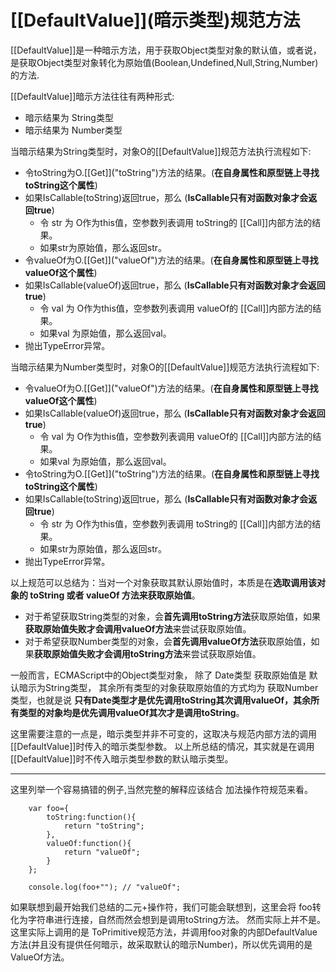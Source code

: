 # \[\[DefaultValue]](暗示类型)规范方法

\[\[DefaultValue]]是一种暗示方法，用于获取Object类型对象的默认值，或者说，是获取Object类型对象转化为原始值(Boolean,Undefined,Null,String,Number)的方法.

\[\[DefaultValue]]暗示方法往往有两种形式:
* 暗示结果为 String类型
* 暗示结果为 Number类型

当暗示结果为String类型时，对象O的\[\[DefaultValue]]规范方法执行流程如下:

* 令toString为O.\[\[Get]]("toString")方法的结果。(**在自身属性和原型链上寻找 toString这个属性**)
* 如果IsCallable(toString)返回true，那么 (**IsCallable只有对函数对象才会返回true**)
    * 令 str 为 O作为this值，空参数列表调用 toString的 \[\[Call]]内部方法的结果。
    * 如果str为原始值，那么返回str。
* 令valueOf为O.\[\[Get]]("valueOf")方法的结果。(**在自身属性和原型链上寻找 valueOf这个属性**)
* 如果IsCallable(valueOf)返回true，那么 (**IsCallable只有对函数对象才会返回true**)
    * 令 val 为 O作为this值，空参数列表调用 valueOf的 \[\[Call]]内部方法的结果。
    * 如果val 为原始值，那么返回val。
* 抛出TypeError异常。

当暗示结果为Number类型时，对象O的\[\[DefaultValue]]规范方法执行流程如下:

* 令valueOf为O.\[\[Get]]("valueOf")方法的结果。(**在自身属性和原型链上寻找 valueOf这个属性**)
* 如果IsCallable(valueOf)返回true，那么 (**IsCallable只有对函数对象才会返回true**)
    * 令 val 为 O作为this值，空参数列表调用 valueOf的 \[\[Call]]内部方法的结果。
    * 如果val 为原始值，那么返回val。
* 令toString为O.\[\[Get]]("toString")方法的结果。(**在自身属性和原型链上寻找 toString这个属性**)
* 如果IsCallable(toString)返回true，那么 (**IsCallable只有对函数对象才会返回true**)
    * 令 str 为 O作为this值，空参数列表调用 toString的 \[\[Call]]内部方法的结果。
    * 如果str为原始值，那么返回str。
* 抛出TypeError异常。

以上规范可以总结为：当对一个对象获取其默认原始值时，本质是在**选取调用该对象的 toString 或者 valueOf 方法来获取原始值**。

* 对于希望获取String类型的对象，会**首先调用toString方法**获取原始值，如果**获取原始值失败才会调用valueOf方法**来尝试获取原始值。
* 对于希望获取Number类型的对象，会**首先调用valueOf方法**获取原始值，如果**获取原始值失败才会调用toString方法**来尝试获取原始值。

一般而言，ECMAScript中的Object类型对象， 除了 Date类型 获取原始值是 默认暗示为String类型， 其余所有类型的对象获取原始值的方式均为 获取Number类型，也就是说
**只有Date类型才是优先调用toString其次调用valueOf，其余所有类型的对象均是优先调用valueOf其次才是调用toString**。

这里需要注意的一点是，暗示类型并非不可变的，这取决与规范内部方法的调用\[\[DefaultValue]]时传入的暗示类型参数。
以上所总结的情况，其实就是在调用\[\[DefaultValue]]时不传入暗示类型参数的默认暗示类型。

***

这里列举一个容易搞错的例子,当然完整的解释应该结合 加法操作符规范来看。

        var foo={
            toString:function(){
                return "toString";
            },
            valueOf:function(){
                return "valueOf";
            }
        };

        console.log(foo+""); // "valueOf";

如果联想到最开始我们总结的二元+操作符，我们可能会联想到，这里会将 foo转化为字符串进行连接，自然而然会想到是调用toString方法。
然而实际上并不是。这里实际上调用的是 ToPrimitive规范方法，并调用foo对象的内部DefaultValue方法(并且没有提供任何暗示，故采取默认的暗示Number)，所以优先调用的是ValueOf方法。